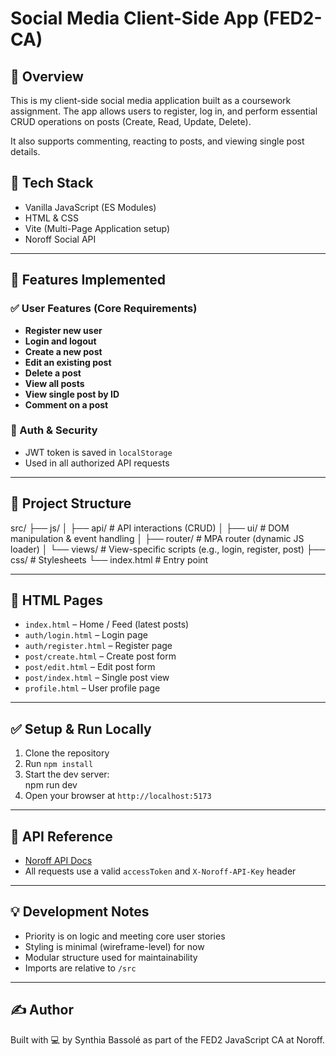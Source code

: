 # Social Media Client-Side App (FED2-CA)

## 📌 Overview

This is my client-side social media application built as a coursework assignment. The app allows users to register, log in, and perform essential CRUD operations on posts (Create, Read, Update, Delete). 

It also supports commenting, reacting to posts, and viewing single post details.

## 🔧 Tech Stack

- Vanilla JavaScript (ES Modules)
- HTML & CSS
- Vite (Multi-Page Application setup)
- Noroff Social API

---

## 🚀 Features Implemented

### ✅ User Features (Core Requirements)

- **Register new user**
- **Login and logout**
- **Create a new post**
- **Edit an existing post**
- **Delete a post**
- **View all posts**
- **View single post by ID**
- **Comment on a post**

### 🔐 Auth & Security

- JWT token is saved in `localStorage`
- Used in all authorized API requests

---

## 📁 Project Structure

src/
├── js/
│ ├── api/ # API interactions (CRUD)
│ ├── ui/ # DOM manipulation & event handling
│ ├── router/ # MPA router (dynamic JS loader)
│ └── views/ # View-specific scripts (e.g., login, register, post)
├── css/ # Stylesheets
└── index.html # Entry point

---

## 📄 HTML Pages

- `index.html` – Home / Feed (latest posts)
- `auth/login.html` – Login page
- `auth/register.html` – Register page
- `post/create.html` – Create post form
- `post/edit.html` – Edit post form
- `post/index.html` – Single post view
- `profile.html` – User profile page

---

## ✅ Setup & Run Locally

1. Clone the repository  
2. Run `npm install`  
3. Start the dev server:  
npm run dev
4. Open your browser at `http://localhost:5173`

---

## 📌 API Reference

- [Noroff API Docs](https://docs.noroff.dev/docs/v2/social/posts)
- All requests use a valid `accessToken` and `X-Noroff-API-Key` header

---

## 💡 Development Notes

- Priority is on logic and meeting core user stories
- Styling is minimal (wireframe-level) for now
- Modular structure used for maintainability
- Imports are relative to `/src`

---


## ✍️ Author

Built with 💻 by Synthia Bassolé as part of the FED2 JavaScript CA at Noroff.

